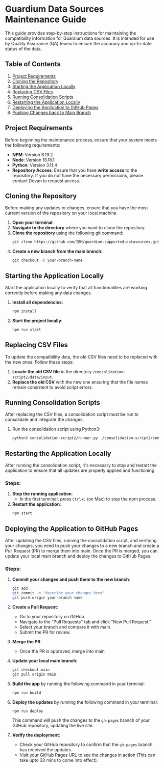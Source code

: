 # Guardium Data Sources Maintenance Guide

This guide provides step-by-step instructions for maintaining the compatibility information for Guardium data sources. It is intended for use by Quality Assurance (QA) teams to ensure the accuracy and up-to-date status of the data.

## Table of Contents

1. [Project Requirements](#project-requirements)
2. [Cloning the Repository](#cloning-the-repository)
3. [Starting the Application Locally](#starting-the-application-locally)
4. [Replacing CSV Files](#replacing-csv-files)
5. [Running Consolidation Scripts](#running-consolidation-scripts)
6. [Restarting the Application Locally](#restarting-the-application-locally)
7. [Deploying the Application to GitHub Pages](#deploying-the-application-to-github-pages)
8. [Pushing Changes back to Main Branch](#pushing-changes-back-to-main-branch)

## Project Requirements

Before beginning the maintenance process, ensure that your system meets the following requirements:

- **NPM**: Version 8.19.2
- **Node**: Version 16.18.1
- **Python**: Version 3.11.4
- **Repository Access**: Ensure that you have **write access** to the repository. If you do not have the necessary permissions, please contact Devan to request access.

## Cloning the Repository

Before making any updates or changes, ensure that you have the most current version of the repository on your local machine.

1. **Open your terminal**.
2. **Navigate to the directory** where you want to clone the repository.
3. **Clone the repository** using the following git command:
   ```bash
   git clone https://github.com/IBM/guardium-supported-datasources.git
   ```
4. **Create a new branch from the main branch**:
   ```bash
   git checkout -b your-branch-name
   ```

## Starting the Application Locally

Start the application locally to verify that all functionalities are working correctly before making any data changes.

1. **Install all dependencies**:
   ```bash
   npm install
   ```
2. **Start the project locally**:
   ```bash
   npm run start
   ```

## Replacing CSV Files

To update the compatibility data, the old CSV files need to be replaced with the new ones. Follow these steps:

1. **Locate the old CSV file** in the directory `/consolidation-script2/data/input`.
2. **Replace the old CSV** with the new one ensuring that the file names remain consistent to avoid script errors.

## Running Consolidation Scripts

After replacing the CSV files, a consolidation script must be run to consolidate and integrate the changes.

1. Run the consolidation script using Python3:
   ```bash
   python3 consolidation-script2/runner.py ./consolidation-script2/config
   ```

## Restarting the Application Locally

After running the consolidation script, it's necessary to stop and restart the application to ensure that all updates are properly applied and functioning.

### Steps:

1. **Stop the running application**:
   - In the first terminal, press `Ctrl+C` (on Mac) to stop the npm process.
2. **Restart the application**:
   ```bash
   npm start
   ```

## Deploying the Application to GitHub Pages

After updating the CSV files, running the consolidation script, and verifying your changes, you need to push your changes to a new branch and create a Pull Request (PR) to merge them into main. Once the PR is merged, you can update your local main branch and deploy the changes to GitHub Pages.

### Steps:

1. **Commit your changes and push them to the new branch**:

   ```bash
   git add .
   git commit -m "describe your changes here"
   git push origin your-branch name
   ```

2. **Create a Pull Request**:

   - Go to your repository on GitHub.
   - Navigate to the "Pull Requests" tab and click "New Pull Request."
   - Select your branch and compare it with main.
   - Submit the PR for review.

3. **Merge the PR**:

   - Once the PR is approved, merge into main

4. **Update your local main branch**:

   ```bash
   git checkout main
   git pull origin main
   ```

5. **Build the app** by running the following command in your terminal:

   ```bash
   npm run build
   ```

6. **Deploy the updates** by running the following command in your terminal:

   ```bash
   npm run deploy
   ```

   This command will push the changes to the `gh-pages` branch of your GitHub repository, updating the live site.

7. **Verify the deployment**:
   - Check your GitHub repository to confirm that the `gh-pages` branch has received the updates.
   - Visit your GitHub Pages URL to see the changes in action (This can take upto 30 mins to come into effect).
